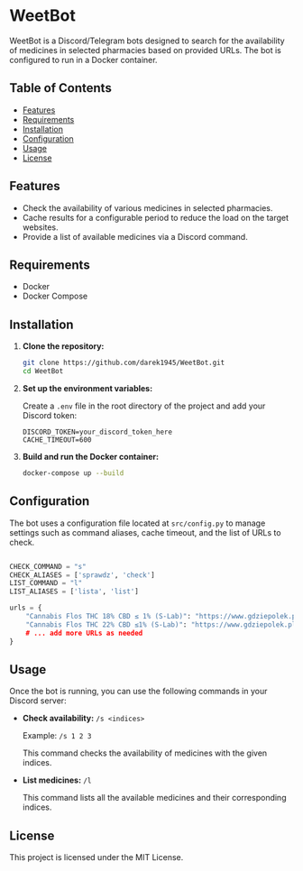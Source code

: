 ﻿
# WeetBot

WeetBot is a Discord/Telegram bots designed to search for the availability of medicines in selected pharmacies based on provided URLs. The bot is configured to run in a Docker container.

## Table of Contents

- [Features](#features)
- [Requirements](#requirements)
- [Installation](#installation)
- [Configuration](#configuration)
- [Usage](#usage)
- [License](#license)

## Features

- Check the availability of various medicines in selected pharmacies.
- Cache results for a configurable period to reduce the load on the target websites.
- Provide a list of available medicines via a Discord command.

## Requirements

- Docker
- Docker Compose

## Installation

1. **Clone the repository:**

    ```bash
    git clone https://github.com/darek1945/WeetBot.git
    cd WeetBot
    ```

2. **Set up the environment variables:**

    Create a `.env` file in the root directory of the project and add your Discord token:

    ```plaintext
    DISCORD_TOKEN=your_discord_token_here
    CACHE_TIMEOUT=600
    ```

3. **Build and run the Docker container:**

    ```bash
    docker-compose up --build
    ```

## Configuration

The bot uses a configuration file located at `src/config.py` to manage settings such as command aliases, cache timeout, and the list of URLs to check.

```python

CHECK_COMMAND = "s"
CHECK_ALIASES = ['sprawdz', 'check']
LIST_COMMAND = "l"
LIST_ALIASES = ['lista', 'list']

urls = {
    "Cannabis Flos THC 18% CBD ≤ 1% (S-Lab)": "https://www.gdziepolek.pl/produkty/11.../..",
    "Cannabis Flos THC 22% CBD ≤1% (S-Lab)": "https://www.gdziepolek.pl/produkty/12.../..,
    # ... add more URLs as needed
}
```

## Usage

Once the bot is running, you can use the following commands in your Discord server:

- **Check availability:** `/s <indices>`
  
  Example: `/s 1 2 3`

  This command checks the availability of medicines with the given indices.

- **List medicines:** `/l`
  
  This command lists all the available medicines and their corresponding indices.

## License

This project is licensed under the MIT License.
